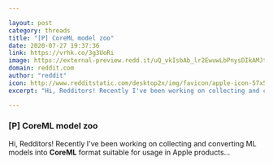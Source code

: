 ```yaml
---

layout: post
category: threads
title: "[P] CoreML model zoo"
date: 2020-07-27 19:37:36
link: https://vrhk.co/3g3UoRi
image: https://external-preview.redd.it/uQ_vkIsbAb_lr2EwuwLbPnysDIkAMJtU5cZ0DRKlP3s.jpg?width=400&height=209.42408377&auto=webp&crop=400:209.42408377,smart&s=47a8376b620c0acbc3caea8b88a442c723d5a368
domain: reddit.com
author: "reddit"
icon: http://www.redditstatic.com/desktop2x/img/favicon/apple-icon-57x57.png
excerpt: "Hi, Redditors! Recently I've been working on collecting and converting ML models into **CoreML** format suitable for usage in Apple products..."

---
```


### [P] CoreML model zoo

Hi, Redditors! Recently I've been working on collecting and converting ML models into **CoreML** format suitable for usage in Apple products...